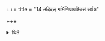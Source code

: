 +++
title = "14 तदिदङ् गर्भिणिप्रायश्चित्तं सर्वत्र"

+++

<details><summary>थिते</summary>

14. According to Āśmarathya, this expiation is to be performed in connection with every pregnant female victim; according to Ālekhana, it should be performed there where it is mentioned.
</details>
